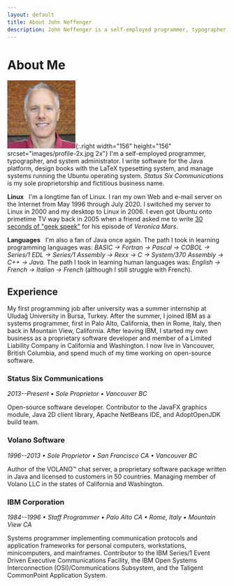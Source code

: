 ```yaml
---
layout: default
title: About John Neffenger
description: John Neffenger is a self-employed programmer, typographer, and system administrator.
---
```


# About Me

![Picture of John Neffenger](images/profile-1x.jpg){:.right width="156" height="156" srcset="images/profile-2x.jpg 2x"}
I'm a self-employed programmer, typographer, and system administrator.
I write software for the Java platform, design books with the LaTeX typesetting system, and manage systems running the Ubuntu operating system.
*Status Six Communications* is my sole proprietorship and fictitious business name.

**Linux**&nbsp;&nbsp;
I'm a longtime fan of Linux.
I ran my own Web and e-mail server on the Internet from May 1996 through July 2020.
I switched my server to Linux in 2000 and my desktop to Linux in 2006.
I even got Ubuntu onto primetime TV way back in 2005 when a friend asked me to write [30 seconds of "geek speek"][clip] for his episode of *Veronica Mars*.

**Languages**&nbsp;&nbsp;
I'm also a fan of Java once again.
The path I took in learning programming languages was: *BASIC → Fortran → Pascal → COBOL → Series/1 EDL → Series/1 Assembly → Rexx → C → System/370 Assembly → C++ → Java.*
The path I took in learning human languages was: *English → French → Italian → French* (although I still struggle with French).

## Experience

My first programming job after university was a summer internship at Uludağ University in Bursa, Turkey.
After the summer, I joined IBM as a systems programmer, first in Palo Alto, California, then in Rome, Italy, then back in Mountain View, California.
After leaving IBM, I started my own business as a proprietary software developer and member of a Limited Liability Company in California and Washington.
I now live in Vancouver, British Columbia, and spend much of my time working on open-source software.

### Status Six Communications

*2013--Present • Sole Proprietor • Vancouver BC*

Open-source software developer.
Contributor to the JavaFX graphics module, Java 2D client library, Apache NetBeans IDE, and AdoptOpenJDK build team.

### Volano Software

*1996--2013 • Sole Proprietor • San Francisco CA • Vancouver BC*

Author of the VOLANO™ chat server, a proprietary software package written in Java and licensed to customers in 50 countries.
Managing member of Volano LLC in the states of California and Washington.

### IBM Corporation

*1984--1996 • Staff Programmer • Palo Alto CA • Rome, Italy • Mountain View CA*

Systems programmer implementing communication protocols and application frameworks for personal computers, workstations, minicomputers, and mainframes.
Contributor to the IBM Series/1 Event Driven Executive Communications Facility, the IBM Open Systems Interconnection (OSI)/Communications Subsystem, and the Taligent CommonPoint Application System.

[clip]: https://youtu.be/GS9wdD-9EYU
